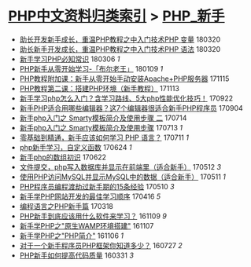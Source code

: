 [PHP中文资料归类索引](../README.md) > [PHP_新手](PHP_新手.md)
====
- [助长开发新手成长，重温PHP教程之中入门技术PHP 变量](http://jkwz.applinzi.com/ittc/7082376413548381195.html#%E5%8A%A9%E9%95%BF%E5%BC%80%E5%8F%91%E6%96%B0%E6%89%8B%E6%88%90%E9%95%BF%EF%BC%8C%E9%87%8D%E6%B8%A9PHP%E6%95%99%E7%A8%8B%E4%B9%8B%E4%B8%AD%E5%85%A5%E9%97%A8%E6%8A%80%E6%9C%AFPHP+%E5%8F%98%E9%87%8F) 180320  
- [助长新手开发成长，重温PHP教程之中入门技术PHP 语法](http://jkwz.applinzi.com/ittc/7082361928641152006.html#%E5%8A%A9%E9%95%BF%E6%96%B0%E6%89%8B%E5%BC%80%E5%8F%91%E6%88%90%E9%95%BF%EF%BC%8C%E9%87%8D%E6%B8%A9PHP%E6%95%99%E7%A8%8B%E4%B9%8B%E4%B8%AD%E5%85%A5%E9%97%A8%E6%8A%80%E6%9C%AFPHP+%E8%AF%AD%E6%B3%95) 180320  
- [新手学习PHP必知常识](http://jkwz.applinzi.com/ittc/7076948138802021386.html#%E6%96%B0%E6%89%8B%E5%AD%A6%E4%B9%A0PHP%E5%BF%85%E7%9F%A5%E5%B8%B8%E8%AF%86) 180306 *1* 
- [PHP新手从零开始学习-「布尔老王」](http://jkwz.applinzi.com/ittc/7056510389947204625.html#PHP%E6%96%B0%E6%89%8B%E4%BB%8E%E9%9B%B6%E5%BC%80%E5%A7%8B%E5%AD%A6%E4%B9%A0-%E3%80%8C%E5%B8%83%E5%B0%94%E8%80%81%E7%8E%8B%E3%80%8D) 180109 *1* 
- [PHP教程附加课：新手从零开始手动安装Apache+PHP服务器](http://jkwz.applinzi.com/ittc/7035827591045448721.html#PHP%E6%95%99%E7%A8%8B%E9%99%84%E5%8A%A0%E8%AF%BE%EF%BC%9A%E6%96%B0%E6%89%8B%E4%BB%8E%E9%9B%B6%E5%BC%80%E5%A7%8B%E6%89%8B%E5%8A%A8%E5%AE%89%E8%A3%85Apache%2BPHP%E6%9C%8D%E5%8A%A1%E5%99%A8) 171115  
- [PHP教程第二课：搭建PHP环境（新手教程）](http://jkwz.applinzi.com/ittc/7034386243033498640.html#PHP%E6%95%99%E7%A8%8B%E7%AC%AC%E4%BA%8C%E8%AF%BE%EF%BC%9A%E6%90%AD%E5%BB%BAPHP%E7%8E%AF%E5%A2%83%EF%BC%88%E6%96%B0%E6%89%8B%E6%95%99%E7%A8%8B%EF%BC%89) 171113  
- [新手学习php怎么入门？含学习路线、5大php性能优化技巧！](http://jkwz.applinzi.com/ittc/7016184857590498320.html#%E6%96%B0%E6%89%8B%E5%AD%A6%E4%B9%A0php%E6%80%8E%E4%B9%88%E5%85%A5%E9%97%A8%EF%BC%9F%E5%90%AB%E5%AD%A6%E4%B9%A0%E8%B7%AF%E7%BA%BF%E3%80%815%E5%A4%A7php%E6%80%A7%E8%83%BD%E4%BC%98%E5%8C%96%E6%8A%80%E5%B7%A7%EF%BC%81) 170922  
- [新手PHP适合用哪些编辑器？这7个编辑器很适合新手PHP程序员](http://jkwz.applinzi.com/ittc/7009417574432113680.html#%E6%96%B0%E6%89%8BPHP%E9%80%82%E5%90%88%E7%94%A8%E5%93%AA%E4%BA%9B%E7%BC%96%E8%BE%91%E5%99%A8%EF%BC%9F%E8%BF%997%E4%B8%AA%E7%BC%96%E8%BE%91%E5%99%A8%E5%BE%88%E9%80%82%E5%90%88%E6%96%B0%E6%89%8BPHP%E7%A8%8B%E5%BA%8F%E5%91%98) 170904  
- [新手php入门之 Smarty模板简介及使用步骤 二](http://jkwz.applinzi.com/ittc/6990145629568107537.html#%E6%96%B0%E6%89%8Bphp%E5%85%A5%E9%97%A8%E4%B9%8B+Smarty%E6%A8%A1%E6%9D%BF%E7%AE%80%E4%BB%8B%E5%8F%8A%E4%BD%BF%E7%94%A8%E6%AD%A5%E9%AA%A4+%E4%BA%8C) 170714  
- [新手php入门之 Smarty模板简介及使用步骤](http://jkwz.applinzi.com/ittc/6989729492246201361.html#%E6%96%B0%E6%89%8Bphp%E5%85%A5%E9%97%A8%E4%B9%8B+Smarty%E6%A8%A1%E6%9D%BF%E7%AE%80%E4%BB%8B%E5%8F%8A%E4%BD%BF%E7%94%A8%E6%AD%A5%E9%AA%A4) 170713 *1* 
- [零基础到精通，新手应该如何学习 PHP 语言？](http://jkwz.applinzi.com/ittc/6989095471543747601.html#%E9%9B%B6%E5%9F%BA%E7%A1%80%E5%88%B0%E7%B2%BE%E9%80%9A%EF%BC%8C%E6%96%B0%E6%89%8B%E5%BA%94%E8%AF%A5%E5%A6%82%E4%BD%95%E5%AD%A6%E4%B9%A0+PHP+%E8%AF%AD%E8%A8%80%EF%BC%9F) 170711 *1* 
- [php新手学习，自定义函数](http://jkwz.applinzi.com/ittc/6981563444300874756.html#php%E6%96%B0%E6%89%8B%E5%AD%A6%E4%B9%A0%EF%BC%8C%E8%87%AA%E5%AE%9A%E4%B9%89%E5%87%BD%E6%95%B0) 170624 *1* 
- [新手php的数组初识](http://jkwz.applinzi.com/ittc/6981563246187119620.html#%E6%96%B0%E6%89%8Bphp%E7%9A%84%E6%95%B0%E7%BB%84%E5%88%9D%E8%AF%86) 170622  
- [文件提交，php写入数据库并显示在前端里（适合新手）](http://jkwz.applinzi.com/ittc/6966785878239216644.html#%E6%96%87%E4%BB%B6%E6%8F%90%E4%BA%A4%EF%BC%8Cphp%E5%86%99%E5%85%A5%E6%95%B0%E6%8D%AE%E5%BA%93%E5%B9%B6%E6%98%BE%E7%A4%BA%E5%9C%A8%E5%89%8D%E7%AB%AF%E9%87%8C%EF%BC%88%E9%80%82%E5%90%88%E6%96%B0%E6%89%8B%EF%BC%89) 170512 *3* 
- [使用PHP访问MySQL并显示MySQL中的数据（适合新手）](http://jkwz.applinzi.com/ittc/6966428232730543108.html#%E4%BD%BF%E7%94%A8PHP%E8%AE%BF%E9%97%AEMySQL%E5%B9%B6%E6%98%BE%E7%A4%BAMySQL%E4%B8%AD%E7%9A%84%E6%95%B0%E6%8D%AE%EF%BC%88%E9%80%82%E5%90%88%E6%96%B0%E6%89%8B%EF%BC%89) 170511 *1* 
- [PHP程序员编程渡劫过新手期的15条经验](http://jkwz.applinzi.com/ittc/6965855509293827077.html#PHP%E7%A8%8B%E5%BA%8F%E5%91%98%E7%BC%96%E7%A8%8B%E6%B8%A1%E5%8A%AB%E8%BF%87%E6%96%B0%E6%89%8B%E6%9C%9F%E7%9A%8415%E6%9D%A1%E7%BB%8F%E9%AA%8C) 170510 *3* 
- [新手学PHP网站开发的最佳学习顺序](http://jkwz.applinzi.com/ittc/6957194347077436420.html#%E6%96%B0%E6%89%8B%E5%AD%A6PHP%E7%BD%91%E7%AB%99%E5%BC%80%E5%8F%91%E7%9A%84%E6%9C%80%E4%BD%B3%E5%AD%A6%E4%B9%A0%E9%A1%BA%E5%BA%8F) 170416 *5* 
- [编程语言之PHP新手篇](http://jkwz.applinzi.com/ittc/6946370696220509189.html#%E7%BC%96%E7%A8%8B%E8%AF%AD%E8%A8%80%E4%B9%8BPHP%E6%96%B0%E6%89%8B%E7%AF%87) 170318  
- [PHP新手到底应该用什么软件来学习？](http://jkwz.applinzi.com/ittc/6898516699128529924.html#PHP%E6%96%B0%E6%89%8B%E5%88%B0%E5%BA%95%E5%BA%94%E8%AF%A5%E7%94%A8%E4%BB%80%E4%B9%88%E8%BD%AF%E4%BB%B6%E6%9D%A5%E5%AD%A6%E4%B9%A0%EF%BC%9F) 161109 *9* 
- [新手学PHP之&quot;原生WAMP环境搭建&quot;](http://jkwz.applinzi.com/ittc/6897694265085264900.html#%E6%96%B0%E6%89%8B%E5%AD%A6PHP%E4%B9%8B%26quot%3B%E5%8E%9F%E7%94%9FWAMP%E7%8E%AF%E5%A2%83%E6%90%AD%E5%BB%BA%26quot%3B) 161107  
- [新手学PHP之&quot;PHP简介&quot;](http://jkwz.applinzi.com/ittc/6897431978231464965.html#%E6%96%B0%E6%89%8B%E5%AD%A6PHP%E4%B9%8B%26quot%3BPHP%E7%AE%80%E4%BB%8B%26quot%3B) 161106 *1* 
- [对于一个新手程序员PHP框架你知道多少？](http://jkwz.applinzi.com/ittc/6859528841965601796.html#%E5%AF%B9%E4%BA%8E%E4%B8%80%E4%B8%AA%E6%96%B0%E6%89%8B%E7%A8%8B%E5%BA%8F%E5%91%98PHP%E6%A1%86%E6%9E%B6%E4%BD%A0%E7%9F%A5%E9%81%93%E5%A4%9A%E5%B0%91%EF%BC%9F) 160727 *2* 
- [PHP新手如何提高代码质量](http://jkwz.applinzi.com/ittc/6815874426016891908.html#PHP%E6%96%B0%E6%89%8B%E5%A6%82%E4%BD%95%E6%8F%90%E9%AB%98%E4%BB%A3%E7%A0%81%E8%B4%A8%E9%87%8F) 160331 *3* 
